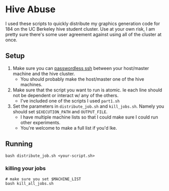# Hive Abuse
I used these scripts to quickly distribute my graphics generation code for 184 on the UC Berkeley hive student cluster. Use at your own risk, I am pretty sure there's some user agreement against using all of the cluster at once.

## Setup
1. Make sure you can [passwordless ssh](https://www.tecmint.com/ssh-passwordless-login-using-ssh-keygen-in-5-easy-steps/) between your host/master machine and the hive cluster. 
    * You should probably make the host/master one of the hive machines.
2. Make sure that the script you want to run is atomic. Ie each line should not be dependent or interact w/ any of the others. 
    * I've included one of the scripts I used `part1.sh`
3. Set the parameters in `distribute_job.sh` and `kill_jobs.sh`. Namely you should set `$EXECUTION_PATH` and `OUTPUT_FILE`. 
    * I have multiple machine lists so that I could make sure I could run other experiments. 
    * You're welcome to make a full list if you'd lke.

## Running
```
bash distribute_job.sh <your-script.sh>
```
### killing your jobs
```
# make sure you set $MACHINE_LIST
bash kill_all_jobs.sh
```


